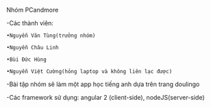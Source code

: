 ﻿Nhóm PCandmore

-Các thành viên:

	•Nguyễn Văn Tùng(trưởng nhóm)

	•Nguyễn Châu Linh

	•Bùi Đức Hùng

	•Nguyễn Việt Cường(hỏng laptop và không liên lạc được)

-Bài tập nhóm sẽ làm một app học tiếng anh dựa trên trang doulingo

-Các framework sử dụng: angular 2 (client-side), nodeJS(server-side)